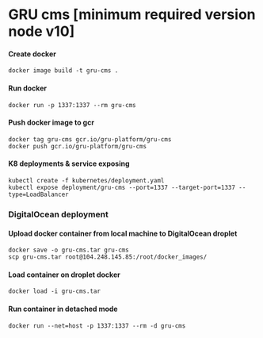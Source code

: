 # GRU cms [minimum required version node v10]

#### Create docker
```
docker image build -t gru-cms .
```

#### Run docker
```
docker run -p 1337:1337 --rm gru-cms
```

#### Push docker image to gcr
```
docker tag gru-cms gcr.io/gru-platform/gru-cms
docker push gcr.io/gru-platform/gru-cms
```

#### K8 deployments & service exposing
```
kubectl create -f kubernetes/deployment.yaml
kubectl expose deployment/gru-cms --port=1337 --target-port=1337 --type=LoadBalancer
```

### **DigitalOcean deployment**

#### Upload docker container from local machine to DigitalOcean droplet
```
docker save -o gru-cms.tar gru-cms
scp gru-cms.tar root@104.248.145.85:/root/docker_images/
```

#### Load container on droplet docker
```
docker load -i gru-cms.tar
```

#### Run container in detached mode
```
docker run --net=host -p 1337:1337 --rm -d gru-cms
```
